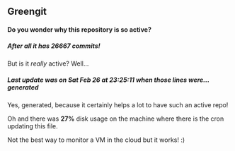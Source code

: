 ## Greengit

#### Do you wonder why this repository is so active?

##### After all it has 26667 commits!

But is it *really* active? Well...

##### Last update was on Sat Feb 26 at 23:25:11 when those lines were... generated

Yes, generated, because it certainly helps a lot to have such an active repo!

Oh and there was **27%** disk usage on the machine
where there is the cron updating this file.

Not the best way to monitor a VM in the cloud but it works! :)
